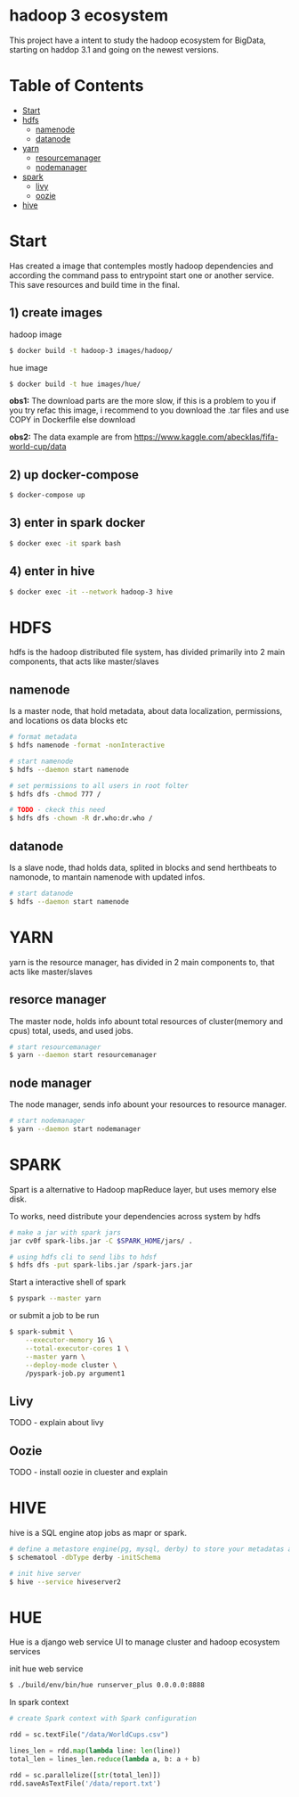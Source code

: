 hadoop 3 ecosystem
===
This project have a intent to study the hadoop ecosystem for BigData,
starting on haddop 3.1 and going on the newest versions.


# Table of Contents
* [Start](#start)
* [hdfs](#hdfs)
  - [namenode](#namenode)
  - [datanode](#datanode)
* [yarn](#yarn)
  - [resourcemanager](#resource-manager)
  - [nodemanager](#node-manager)
* [spark](#spark)
  - [livy](#livy)
  - [oozie](#oozie)
* [hive](#hive)


# Start
Has created a image that contemples mostly hadoop dependencies and 
according the command pass to entrypoint start one or another service.
This save resources and build time in the final.


## 1) create images

hadoop image
```bash
$ docker build -t hadoop-3 images/hadoop/
```

hue image
```bash
$ docker build -t hue images/hue/
```

**obs1:** The download parts are the more slow, if this is a problem to you if you try refac this image, i recommend to you download the .tar files and use COPY in Dockerfile else download


**obs2:** The data example are from https://www.kaggle.com/abecklas/fifa-world-cup/data


## 2) up docker-compose
```bash
$ docker-compose up
```

## 3) enter in spark docker
```bash
$ docker exec -it spark bash
```

## 4) enter in hive
```bash
$ docker exec -it --network hadoop-3 hive
```


# HDFS
hdfs is the hadoop distributed file system, has divided primarily into 2 main components, that acts like master/slaves

## namenode
Is a master node, that hold metadata, about data localization, permissions, and locations os data blocks etc

```bash
# format metadata 
$ hdfs namenode -format -nonInteractive

# start namenode
$ hdfs --daemon start namenode

# set permissions to all users in root folter
$ hdfs dfs -chmod 777 /

# TODO - ckeck this need
$ hdfs dfs -chown -R dr.who:dr.who /
```

## datanode
Is a slave node, thad holds data, splited in blocks and send herthbeats to namonode, to mantain namenode with updated infos.

```bash
# start datanode
$ hdfs --daemon start namenode
```

# YARN
yarn is the resource manager, has divided in 2 main components to, that acts like master/slaves

## resorce manager
The master node, holds info abount total resources of cluster(memory and cpus) total, useds,
and used jobs.

```bash
# start resourcemanager
$ yarn --daemon start resourcemanager
```

## node manager
The node manager, sends info abount your resources to resource manager.

```bash
# start nodemanager
$ yarn --daemon start nodemanager
```

# SPARK
Spart is a alternative to Hadoop mapReduce layer, but uses memory else disk.


To works, need distribute your dependencies across
system by hdfs

```bash
# make a jar with spark jars
jar cv0f spark-libs.jar -C $SPARK_HOME/jars/ .

# using hdfs cli to send libs to hdsf
$ hdfs dfs -put spark-libs.jar /spark-jars.jar
```

Start a interactive shell of spark
```bash
$ pyspark --master yarn
```

or submit a job to be run
```bash
$ spark-submit \
    --executor-memory 1G \
    --total-executor-cores 1 \
    --master yarn \
    --deploy-mode cluster \
    /pyspark-job.py argument1
```

## Livy
TODO - explain about livy 
## Oozie
TODO - install oozie in cluester and explain
# HIVE
hive is a SQL engine atop jobs as mapr or spark.
```bash
# define a metastore engine(pg, mysql, derby) to store your metadatas and init it (derby in this case)
$ schematool -dbType derby -initSchema

# init hive server
$ hive --service hiveserver2
```


# HUE
Hue is a django web service UI to manage cluster and hadoop ecosystem services

init hue web service
```bash
$ ./build/env/bin/hue runserver_plus 0.0.0.0:8888
```

In spark context
```python
# create Spark context with Spark configuration

rdd = sc.textFile("/data/WorldCups.csv")

lines_len = rdd.map(lambda line: len(line))
total_len = lines_len.reduce(lambda a, b: a + b)

rdd = sc.parallelize([str(total_len)])
rdd.saveAsTextFile('/data/report.txt')
```